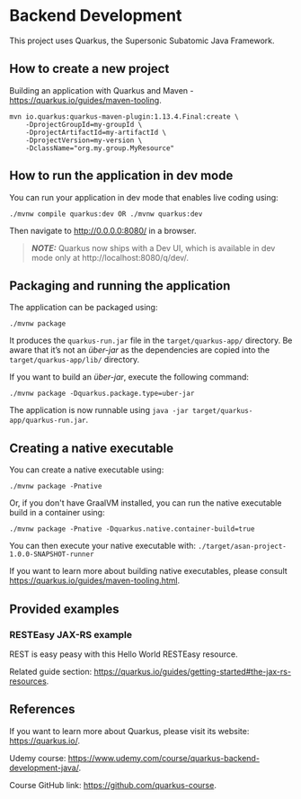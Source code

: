 # Backend Development

This project uses Quarkus, the Supersonic Subatomic Java Framework.

## How to create a new project

Building an application with Quarkus and Maven - https://quarkus.io/guides/maven-tooling.

```shell script
mvn io.quarkus:quarkus-maven-plugin:1.13.4.Final:create \
    -DprojectGroupId=my-groupId \
    -DprojectArtifactId=my-artifactId \
    -DprojectVersion=my-version \
    -DclassName="org.my.group.MyResource"
```

## How to run the application in dev mode

You can run your application in dev mode that enables live coding using:
```shell script
./mvnw compile quarkus:dev OR ./mvnw quarkus:dev
```

Then navigate to http://0.0.0.0:8080/ in a browser.

> **_NOTE:_**  Quarkus now ships with a Dev UI, which is available in dev mode only at http://localhost:8080/q/dev/.

## Packaging and running the application

The application can be packaged using:
```shell script
./mvnw package
```
It produces the `quarkus-run.jar` file in the `target/quarkus-app/` directory.
Be aware that it’s not an _über-jar_ as the dependencies are copied into the `target/quarkus-app/lib/` directory.

If you want to build an _über-jar_, execute the following command:
```shell script
./mvnw package -Dquarkus.package.type=uber-jar
```

The application is now runnable using `java -jar target/quarkus-app/quarkus-run.jar`.

## Creating a native executable

You can create a native executable using: 
```shell script
./mvnw package -Pnative
```

Or, if you don't have GraalVM installed, you can run the native executable build in a container using: 
```shell script
./mvnw package -Pnative -Dquarkus.native.container-build=true
```

You can then execute your native executable with: `./target/asan-project-1.0.0-SNAPSHOT-runner`

If you want to learn more about building native executables, please consult https://quarkus.io/guides/maven-tooling.html.

## Provided examples

### RESTEasy JAX-RS example

REST is easy peasy with this Hello World RESTEasy resource.

Related guide section: https://quarkus.io/guides/getting-started#the-jax-rs-resources.

## References

If you want to learn more about Quarkus, please visit its website: https://quarkus.io/.

Udemy course: https://www.udemy.com/course/quarkus-backend-development-java/.

Course GitHub link: https://github.com/quarkus-course.

